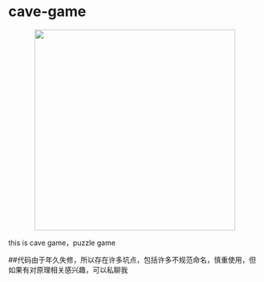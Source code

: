 # cave-game
<p align="center">
    <img width="400px" src="https://github.com/Drinkwang/drinkwang.github.io/blob/master/img/git.png?raw=true">    
</p>

this is cave game，puzzle game 

##代码由于年久失修，所以存在许多坑点，包括许多不规范命名，慎重使用，但如果有对原理相关感兴趣，可以私聊我
